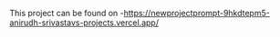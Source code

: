 This project can be found on -https://newprojectprompt-9hkdtepm5-anirudh-srivastavs-projects.vercel.app/
